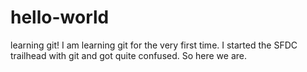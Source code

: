 # hello-world
learning git!
I am learning git for the very first time. I started the SFDC trailhead with git and got quite confused. So here we are. 
